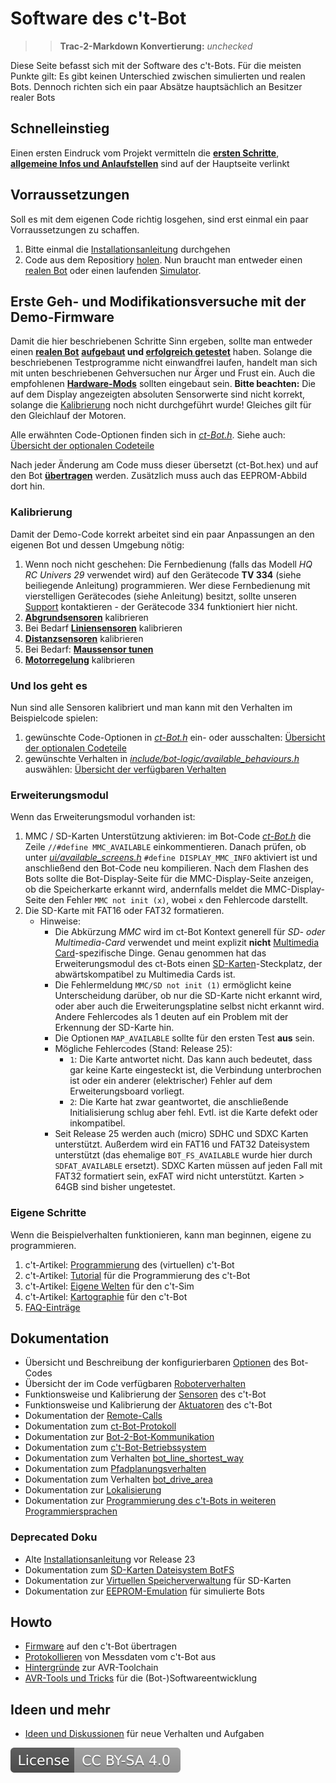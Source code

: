 # Software des c't-Bot

>> **Trac-2-Markdown Konvertierung:** *unchecked*

Diese Seite befasst sich mit der Software des c't-Bots. Für die meisten Punkte gilt: Es gibt keinen Unterschied zwischen simulierten und realen Bots. Dennoch richten sich ein paar Absätze hauptsächlich an Besitzer realer Bots

## Schnelleinstieg

Einen ersten Eindruck vom Projekt vermitteln die **[ersten Schritte](../Firststeps/Firststeps.md)**, **[allgemeine Infos und Anlaufstellen](../WikiStart/WikiStart.md#Anlaufstellen)** sind auf der Hauptseite verlinkt

## Vorraussetzungen

Soll es mit dem eigenen Code richtig losgehen, sind erst einmal ein paar Vorraussetzungen zu schaffen.

1. Bitte einmal die [Installationsanleitung](../InstallationsanleitungR23/InstallationsanleitungR23.md) durchgehen
1. Code aus dem Repositiory [holen](../GITUndEclipse/GITUndEclipse.md). Nun braucht man entweder einen [realen Bot](../ct-Bot-Hardware/ct-Bot-Hardware.md) oder einen laufenden [Simulator](../ct-Sim/ct-Sim.md).

## Erste Geh- und Modifikationsversuche mit der Demo-Firmware

Damit die hier beschriebenen Schritte Sinn ergeben, sollte man entweder einen **[realen Bot](../ct-Bot-Hardware/ct-Bot-Hardware.md)** **[aufgebaut](../ct-Bot-Hardware/ct-Bot-Hardware.md#Aufbau-und-Montage) und [erfolgreich getestet](../ct-Bot-Hardware/ct-Bot-Hardware.md#Test-eines-frisch-aufgebauten-ct-Bots)** haben. Solange die beschriebenen Testprogramme nicht einwandfrei laufen, handelt man sich mit unten beschriebenen Gehversuchen nur Ärger und Frust ein. Auch die empfohlenen **[Hardware-Mods](../ct-Bot-Modifikationen/ct-Bot-Modifikationen.md)** sollten eingebaut sein.
**Bitte beachten:** Die auf dem Display angezeigten absoluten Sensorwerte sind nicht korrekt, solange die [Kalibrierung](#Kalibrierung) noch nicht durchgeführt wurde! Gleiches gilt für den Gleichlauf der Motoren.

Alle erwähnten Code-Optionen finden sich in *[ct-Bot.h](https://github.com/tsandmann/ct-bot/blob/master/ct-Bot.h)*. Siehe auch: [Übersicht der optionalen Codeteile](../ctBotH/ctBotH.md)

Nach jeder Änderung am Code muss dieser übersetzt (ct-Bot.hex) und auf den Bot **[übertragen](../Flash/Flash.md)** werden. Zusätzlich muss auch das EEPROM-Abbild dort hin.

### Kalibrierung

Damit der Demo-Code korrekt arbeitet sind ein paar Anpassungen an den eigenen Bot und dessen Umgebung nötig:

1. Wenn noch nicht geschehen: Die Fernbedienung (falls das Modell *HQ RC Univers 29* verwendet wird) auf den Gerätecode **TV 334** (siehe beiliegende Anleitung) programmieren. Wer diese Fernbedienung mit vierstelligen Gerätecodes (siehe Anleitung) besitzt, sollte unseren [Support](../FirstSteps/FirstSteps.md#Support) kontaktieren - der Gerätecode 334 funktioniert hier nicht.
1. **[Abgrundsensoren](../ct-Bot-Software-Sensoren/ct-Bot-Software-Sensoren.md#Abgrundsensoren)** kalibrieren
1. Bei Bedarf **[Liniensensoren](../ct-Bot-Software-Sensoren/ct-Bot-Software-Sensoren.md#Liniensensoren)** kalibrieren
1. **[Distanzsensoren](../ct-Bot-Software-Sensoren/ct-Bot-Software-Sensoren.md#Distanzsensoren)** kalibrieren
1. Bei Bedarf: **[Maussensor tunen](../ct-Bot-Software-Sensoren/ct-Bot-Software-Sensoren.md#Maussensor)**
1. **[Motorregelung](../ct-Bot-Software-Aktuatoren/ct-Bot-Software-Aktuatoren.md#Motoren)** kalibrieren

### Und los geht es

Nun sind alle Sensoren kalibriert und man kann mit den Verhalten im Beispielcode spielen:

1. gewünschte Code-Optionen in *[ct-Bot.h](https://github.com/tsandmann/ct-bot/blob/master/ct-Bot.h)* ein- oder ausschalten: [Übersicht der optionalen Codeteile](../ctBotH/ctBotH.md)
1. gewünschte Verhalten in *[include/bot-logic/available_behaviours.h](https://github.com/tsandmann/ct-bot/blob/master/include/bot-logic/available_behaviours.h)* auswählen: [Übersicht der verfügbaren Verhalten](../Verhalten/Verhalten.md)

### Erweiterungsmodul

Wenn das Erweiterungsmodul vorhanden ist:

1. MMC / SD-Karten Unterstützung aktivieren: im Bot-Code *[ct-Bot.h](https://github.com/tsandmann/ct-bot/blob/master/ct-Bot.h)* die Zeile `//#define MMC_AVAILABLE` einkommentieren. Danach prüfen, ob unter *[ui/available_screens.h](https://github.com/tsandmann/ct-bot/blob/master/ui/available_screens.h)* `#define DISPLAY_MMC_INFO` aktiviert ist und anschließend den Bot-Code neu kompilieren. Nach dem Flashen des Bots sollte die Bot-Display-Seite für die MMC-Display-Seite anzeigen, ob die Speicherkarte erkannt wird, andernfalls meldet die MMC-Display-Seite den Fehler `MMC not init (x)`, wobei `x` den Fehlercode darstellt.
1. Die SD-Karte mit FAT16 oder FAT32 formatieren.
    * Hinweise:
      * Die Abkürzung *MMC* wird im ct-Bot Kontext generell für *SD- oder Multimedia-Card* verwendet und meint explizit **nicht** [Multimedia Card](https://de.wikipedia.org/wiki/Multimedia_Card)-spezifische Dinge. Genau genommen hat das Erweiterungsmodul des ct-Bots einen [SD-Karten](https://de.wikipedia.org/wiki/SD-Karte)-Steckplatz, der abwärtskompatibel zu Multimedia Cards ist.
      * Die Fehlermeldung `MMC/SD not init (1)` ermöglicht keine Unterscheidung darüber, ob nur die SD-Karte nicht erkannt wird, oder aber auch die Erweiterungsplatine selbst nicht erkannt wird. Andere Fehlercodes als 1 deuten auf ein Problem mit der Erkennung der SD-Karte hin.
      * Die Optionen `MAP_AVAILABLE` sollte für den ersten Test **aus** sein.
      * Mögliche Fehlercodes (Stand: Release 25):
        * `1`: Die Karte antwortet nicht. Das kann auch bedeutet, dass gar keine Karte eingesteckt ist, die Verbindung unterbrochen ist oder ein anderer (elektrischer) Fehler auf dem Erweiterungsboard vorliegt.
        * `2`: Die Karte hat zwar geantwortet, die anschließende Initialisierung schlug aber fehl. Evtl. ist die Karte defekt oder inkompatibel.
      * Seit Release 25 werden auch (micro) SDHC und SDXC Karten unterstützt. Außerdem wird ein FAT16 und FAT32 Dateisystem unterstützt (das ehemalige `BOT_FS_AVAILABLE` wurde hier durch `SDFAT_AVAILABLE` ersetzt). SDXC Karten müssen auf jeden Fall mit FAT32 formatiert sein, exFAT wird nicht unterstützt. Karten > 64GB sind bisher ungetestet.

### Eigene Schritte

Wenn die Beispielverhalten funktionieren, kann man beginnen, eigene zu programmieren.

1. c't-Artikel: [Programmierung](https://www.heise.de/ct/artikel/Hohe-Schule-290392.html) des (virtuellen) c't-Bot
1. c't-Artikel: [Tutorial](https://www.heise.de/ct/artikel/Ausgang-gesucht-290460.html) für die Programmierung des c't-Bot
1. c't-Artikel: [Eigene Welten](https://www.heise.de/ct/artikel/Genesis-290480.html) für den c't-Sim
1. c't-Artikel: [Kartographie](https://www.heise.de/ct/artikel/An-der-naechsten-Ecke-links-290662.html) für den c't-Bot
1. [FAQ-Einträge](https://www.heise.de/ct/artikel/FAQ-fuer-c-t-Bot-und-c-t-SIM-291940.html)

## Dokumentation

* Übersicht und Beschreibung der konfigurierbaren [Optionen](../ctBotH/ctBotH.md) des Bot-Codes
* Übersicht der im Code verfügbaren [Roboterverhalten](../Verhalten/Verhalten.md)
* Funktionsweise und Kalibrierung der [Sensoren](../ct-Bot-Software-Sensoren/ct-Bot-Software-Sensoren.md) des c't-Bot
* Funktionsweise und Kalibrierung der [Aktuatoren](../ct-Bot-Software-Aktuatoren/ct-Bot-Software-Aktuatoren.md) des c't-Bot
* Dokumentation der [Remote-Calls](../RemoteCall/RemoteCall.md)
* Dokumentation zum [ct-Bot-Protokoll](../DokuProtocol/DokuProtocol.md)
* Dokumentation zur [Bot-2-Bot-Kommunikation](../DokuBot2Bot/DokuBot2Bot.md)
* Dokumentation zum [c't-Bot-Betriebssystem](../DokuOS/DokuOS.md)
* Dokumentation zum Verhalten [bot_line_shortest_way](../DokuLineShortestWay/DokuLineShortestWay.md)
* Dokumentation zum [Pfadplanungsverhalten](../DokuPathplaning/DokuPathplaning.md)
* Dokumentation zum Verhalten [bot_drive_area](../DokuDriveArea/DokuDriveArea.md)
* Dokumentation zur [Lokalisierung](../Localization/Localization.md)
* Dokumentation zur [Programmierung des c't-Bots in weiteren Programmiersprachen](../DokuScriptLanguages/DokuScriptLanguages.md)

### Deprecated Doku

* Alte [Installationsanleitung](../deprecated/Installationsanleitung/Installationsanleitung.md) vor Release 23
* Dokumentation zum [SD-Karten Dateisystem BotFS](../deprecated/DokuBotFs/DokuBotFs.md)
* Dokumentation zur [Virtuellen Speicherverwaltung](../deprecated/DokuMmcVm/DokuMmcVm.md) für SD-Karten
* Dokumentation zur [EEPROM-Emulation](../deprecated/DokuEepromEmu/DokuEepromEmu.md) für simulierte Bots

## Howto

* [Firmware](../Flash/Flash.md) auf den c't-Bot übertragen
* [Protokollieren](../Logging/Logging.md) von Messdaten vom c't-Bot aus
* [Hintergründe](../AVRToolchainInterna/AVRToolchainInterna.md) zur AVR-Toolchain
* [AVR-Tools und Tricks](../Utils/Utils.md) für die (Bot-)Softwareentwicklung

## Ideen und mehr

* [Ideen und Diskussionen](../NeueVerhalten/NeueVerhalten.md) für neue Verhalten und Aufgaben

[![License: CC BY-SA 4.0](../license.svg)](https://creativecommons.org/licenses/by-sa/4.0/)
